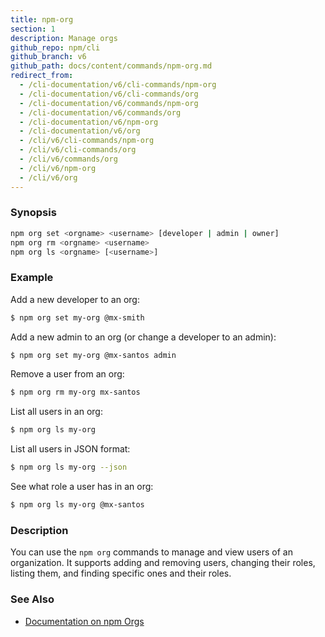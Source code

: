 ```yaml
---
title: npm-org
section: 1
description: Manage orgs
github_repo: npm/cli
github_branch: v6
github_path: docs/content/commands/npm-org.md
redirect_from:
  - /cli-documentation/v6/cli-commands/npm-org
  - /cli-documentation/v6/cli-commands/org
  - /cli-documentation/v6/commands/npm-org
  - /cli-documentation/v6/commands/org
  - /cli-documentation/v6/npm-org
  - /cli-documentation/v6/org
  - /cli/v6/cli-commands/npm-org
  - /cli/v6/cli-commands/org
  - /cli/v6/commands/org
  - /cli/v6/npm-org
  - /cli/v6/org
---
```


### Synopsis

```bash
npm org set <orgname> <username> [developer | admin | owner]
npm org rm <orgname> <username>
npm org ls <orgname> [<username>]
```

### Example

Add a new developer to an org:

```bash
$ npm org set my-org @mx-smith
```

Add a new admin to an org (or change a developer to an admin):

```bash
$ npm org set my-org @mx-santos admin
```

Remove a user from an org:

```bash
$ npm org rm my-org mx-santos
```

List all users in an org:

```bash
$ npm org ls my-org
```

List all users in JSON format:

```bash
$ npm org ls my-org --json
```

See what role a user has in an org:

```bash
$ npm org ls my-org @mx-santos
```

### Description

You can use the `npm org` commands to manage and view users of an organization.
It supports adding and removing users, changing their roles, listing them, and
finding specific ones and their roles.

### See Also

* [Documentation on npm Orgs](https://docs.npmjs.com/orgs/)
